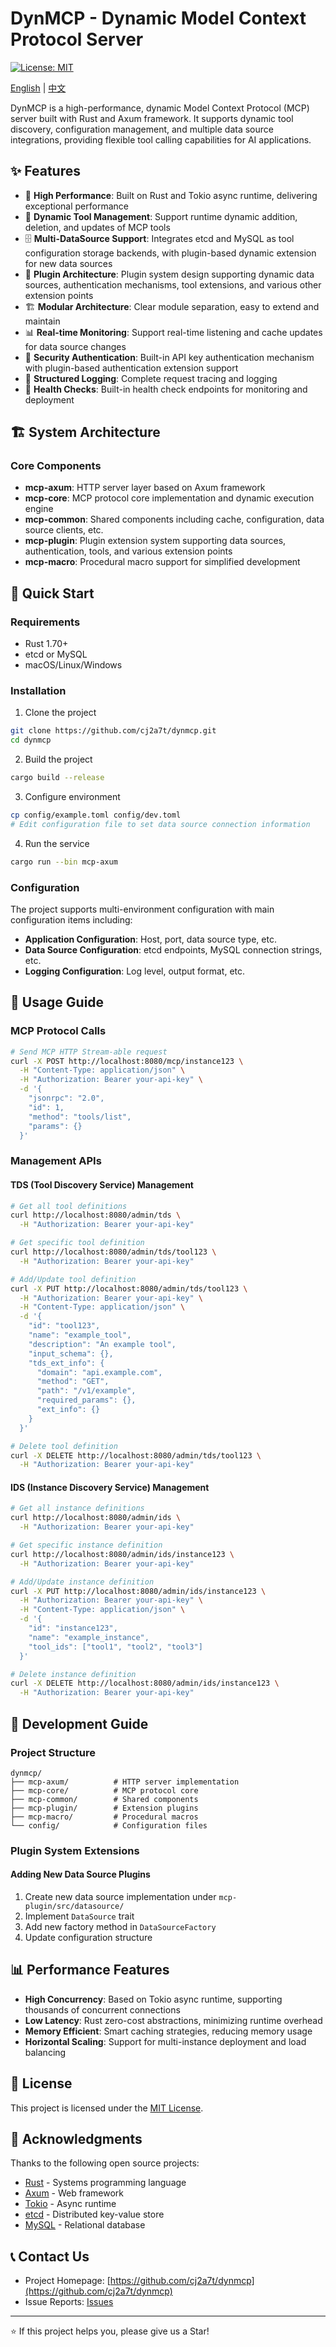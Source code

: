 # DynMCP - Dynamic Model Context Protocol Server

[![License: MIT](https://img.shields.io/badge/License-MIT-yellow.svg)](https://opensource.org/licenses/MIT)

[English](README.md) | [中文](README-CN.md)

DynMCP is a high-performance, dynamic Model Context Protocol (MCP) server built with Rust and Axum framework. It supports dynamic tool discovery, configuration management, and multiple data source integrations, providing flexible tool calling capabilities for AI applications.

## ✨ Features

- 🚀 **High Performance**: Built on Rust and Tokio async runtime, delivering exceptional performance
- 🔧 **Dynamic Tool Management**: Support runtime dynamic addition, deletion, and updates of MCP tools
- 🗄️ **Multi-DataSource Support**: Integrates etcd and MySQL as tool configuration storage backends, with plugin-based dynamic extension for new data sources
- 🔌 **Plugin Architecture**: Plugin system design supporting dynamic data sources, authentication mechanisms, tool extensions, and various other extension points
- 🏗️ **Modular Architecture**: Clear module separation, easy to extend and maintain
- 📊 **Real-time Monitoring**: Support real-time listening and cache updates for data source changes
- 🔐 **Security Authentication**: Built-in API key authentication mechanism with plugin-based authentication extension support
- 📝 **Structured Logging**: Complete request tracing and logging
- 🏥 **Health Checks**: Built-in health check endpoints for monitoring and deployment

## 🏗️ System Architecture

<!-- ### Overall Architecture Diagram

```
[Flow chart and architecture diagram location - Please insert your architecture diagram here]
``` -->

### Core Components

- **mcp-axum**: HTTP server layer based on Axum framework
- **mcp-core**: MCP protocol core implementation and dynamic execution engine
- **mcp-common**: Shared components including cache, configuration, data source clients, etc.
- **mcp-plugin**: Plugin extension system supporting data sources, authentication, tools, and various extension points
- **mcp-macro**: Procedural macro support for simplified development

## 🚀 Quick Start

### Requirements

- Rust 1.70+
- etcd or MySQL
- macOS/Linux/Windows

### Installation

1. Clone the project
```bash
git clone https://github.com/cj2a7t/dynmcp.git
cd dynmcp
```

2. Build the project
```bash
cargo build --release
```

3. Configure environment
```bash
cp config/example.toml config/dev.toml
# Edit configuration file to set data source connection information
```

4. Run the service
```bash
cargo run --bin mcp-axum
```

### Configuration

The project supports multi-environment configuration with main configuration items including:

- **Application Configuration**: Host, port, data source type, etc.
- **Data Source Configuration**: etcd endpoints, MySQL connection strings, etc.
- **Logging Configuration**: Log level, output format, etc.

## 📖 Usage Guide

### MCP Protocol Calls

```bash
# Send MCP HTTP Stream-able request
curl -X POST http://localhost:8080/mcp/instance123 \
  -H "Content-Type: application/json" \
  -H "Authorization: Bearer your-api-key" \
  -d '{
    "jsonrpc": "2.0",
    "id": 1,
    "method": "tools/list",
    "params": {}
  }'
```

### Management APIs

#### TDS (Tool Discovery Service) Management

```bash
# Get all tool definitions
curl http://localhost:8080/admin/tds \
  -H "Authorization: Bearer your-api-key"

# Get specific tool definition
curl http://localhost:8080/admin/tds/tool123 \
  -H "Authorization: Bearer your-api-key"

# Add/Update tool definition
curl -X PUT http://localhost:8080/admin/tds/tool123 \
  -H "Authorization: Bearer your-api-key" \
  -H "Content-Type: application/json" \
  -d '{
    "id": "tool123",
    "name": "example_tool",
    "description": "An example tool",
    "input_schema": {},
    "tds_ext_info": {
      "domain": "api.example.com",
      "method": "GET",
      "path": "/v1/example",
      "required_params": {},
      "ext_info": {}
    }
  }'

# Delete tool definition
curl -X DELETE http://localhost:8080/admin/tds/tool123 \
  -H "Authorization: Bearer your-api-key"
```

#### IDS (Instance Discovery Service) Management

```bash
# Get all instance definitions
curl http://localhost:8080/admin/ids \
  -H "Authorization: Bearer your-api-key"

# Get specific instance definition
curl http://localhost:8080/admin/ids/instance123 \
  -H "Authorization: Bearer your-api-key"

# Add/Update instance definition
curl -X PUT http://localhost:8080/admin/ids/instance123 \
  -H "Authorization: Bearer your-api-key" \
  -H "Content-Type: application/json" \
  -d '{
    "id": "instance123",
    "name": "example_instance",
    "tool_ids": ["tool1", "tool2", "tool3"]
  }'

# Delete instance definition
curl -X DELETE http://localhost:8080/admin/ids/instance123 \
  -H "Authorization: Bearer your-api-key"
```

## 🔧 Development Guide

### Project Structure

```
dynmcp/
├── mcp-axum/          # HTTP server implementation
├── mcp-core/          # MCP protocol core
├── mcp-common/        # Shared components
├── mcp-plugin/        # Extension plugins
├── mcp-macro/         # Procedural macros
└── config/            # Configuration files
```

### Plugin System Extensions

#### Adding New Data Source Plugins

1. Create new data source implementation under `mcp-plugin/src/datasource/`
2. Implement `DataSource` trait
3. Add new factory method in `DataSourceFactory`
4. Update configuration structure

## 📊 Performance Features

- **High Concurrency**: Based on Tokio async runtime, supporting thousands of concurrent connections
- **Low Latency**: Rust zero-cost abstractions, minimizing runtime overhead
- **Memory Efficient**: Smart caching strategies, reducing memory usage
- **Horizontal Scaling**: Support for multi-instance deployment and load balancing

## 📄 License

This project is licensed under the [MIT License](LICENSE).

## 🙏 Acknowledgments

Thanks to the following open source projects:

- [Rust](https://www.rust-lang.org/) - Systems programming language
- [Axum](https://github.com/tokio-rs/axum) - Web framework
- [Tokio](https://tokio.rs/) - Async runtime
- [etcd](https://etcd.io/) - Distributed key-value store
- [MySQL](https://www.mysql.com/) - Relational database

## 📞 Contact Us

- Project Homepage: [https://github.com/cj2a7t/dynmcp](https://github.com/cj2a7t/dynmcp)
- Issue Reports: [Issues](https://github.com/cj2a7t/dynmcp/issues)

---

⭐ If this project helps you, please give us a Star!
